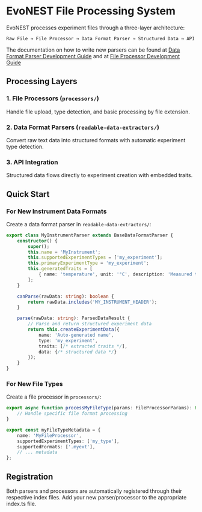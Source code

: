 # EvoNEST File Processing System

EvoNEST processes experiment files through a three-layer architecture:

```
Raw File → File Processor → Data Format Parser → Structured Data → API
```

The documentation on how to write new parsers can be found at [Data Format Parser Development Guide](https://daniele-liprandi.github.io/EvoNEST-backbone/developer-guide/data-format-parser-development.html) and at [File Processor Development Guide](https://daniele-liprandi.github.io/EvoNEST-backbone/developer-guide/file-processor-development.html)


## Processing Layers

### 1. File Processors (`processors/`)
Handle file upload, type detection, and basic processing by file extension.

### 2. Data Format Parsers (`readable-data-extractors/`)
Convert raw text data into structured formats with automatic experiment type detection.

### 3. API Integration
Structured data flows directly to experiment creation with embedded traits.

## Quick Start

### For New Instrument Data Formats
Create a data format parser in `readable-data-extractors/`:

```typescript
export class MyInstrumentParser extends BaseDataFormatParser {
    constructor() {
        super();
        this.name = 'MyInstrument';
        this.supportedExperimentTypes = ['my_experiment'];
        this.primaryExperimentType = 'my_experiment';
        this.generatedTraits = [
            { name: 'temperature', unit: '°C', description: 'Measured temperature' }
        ];
    }

    canParse(rawData: string): boolean {
        return rawData.includes('MY_INSTRUMENT_HEADER');
    }

    parse(rawData: string): ParsedDataResult {
        // Parse and return structured experiment data
        return this.createExperimentData({
            name: 'Auto-generated name',
            type: 'my_experiment',
            traits: [/* extracted traits */],
            data: {/* structured data */}
        });
    }
}
```

### For New File Types
Create a file processor in `processors/`:

```typescript
export async function processMyFileType(params: FileProcessorParams): Promise<void> {
    // Handle specific file format processing
}

export const myFileTypeMetadata = {
    name: 'MyFileProcessor',
    supportedExperimentTypes: ['my_type'],
    supportedFormats: ['.myext'],
    // ... metadata
};
```

## Registration

Both parsers and processors are automatically registered through their respective index files. Add your new parser/processor to the appropriate index.ts file. 